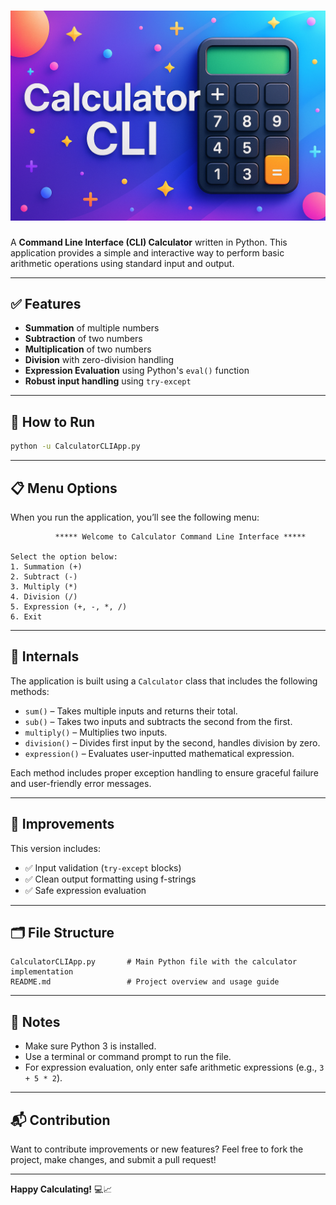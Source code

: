 # [![Calculator CLI](./Images/Header.png)](https://github.com/Girijaray07/Girija_Task_1)

A **Command Line Interface (CLI) Calculator** written in Python. This application provides a simple and interactive way to perform basic arithmetic operations using standard input and output.

---

## ✅ Features

* **Summation** of multiple numbers
* **Subtraction** of two numbers
* **Multiplication** of two numbers
* **Division** with zero-division handling
* **Expression Evaluation** using Python's `eval()` function
* **Robust input handling** using `try-except`

---

## 🧾 How to Run

```bash
python -u CalculatorCLIApp.py
```

---

## 📋 Menu Options

When you run the application, you’ll see the following menu:

```
          ***** Welcome to Calculator Command Line Interface *****

Select the option below:
1. Summation (+)
2. Subtract (-)
3. Multiply (*)
4. Division (/)
5. Expression (+, -, *, /)
6. Exit
```

---

## 🧠 Internals

The application is built using a `Calculator` class that includes the following methods:

* `sum()` – Takes multiple inputs and returns their total.
* `sub()` – Takes two inputs and subtracts the second from the first.
* `multiply()` – Multiplies two inputs.
* `division()` – Divides first input by the second, handles division by zero.
* `expression()` – Evaluates user-inputted mathematical expression.

Each method includes proper exception handling to ensure graceful failure and user-friendly error messages.

---

## 🚀 Improvements

This version includes:

* ✅ Input validation (`try-except` blocks)
* ✅ Clean output formatting using f-strings
* ✅ Safe expression evaluation

---

## 🗂️ File Structure

```
CalculatorCLIApp.py       # Main Python file with the calculator implementation
README.md                 # Project overview and usage guide
```

---

## 📌 Notes

* Make sure Python 3 is installed.
* Use a terminal or command prompt to run the file.
* For expression evaluation, only enter safe arithmetic expressions (e.g., `3 + 5 * 2`).

---

## 📬 Contribution

Want to contribute improvements or new features? Feel free to fork the project, make changes, and submit a pull request!

---

**Happy Calculating!** 💻📈